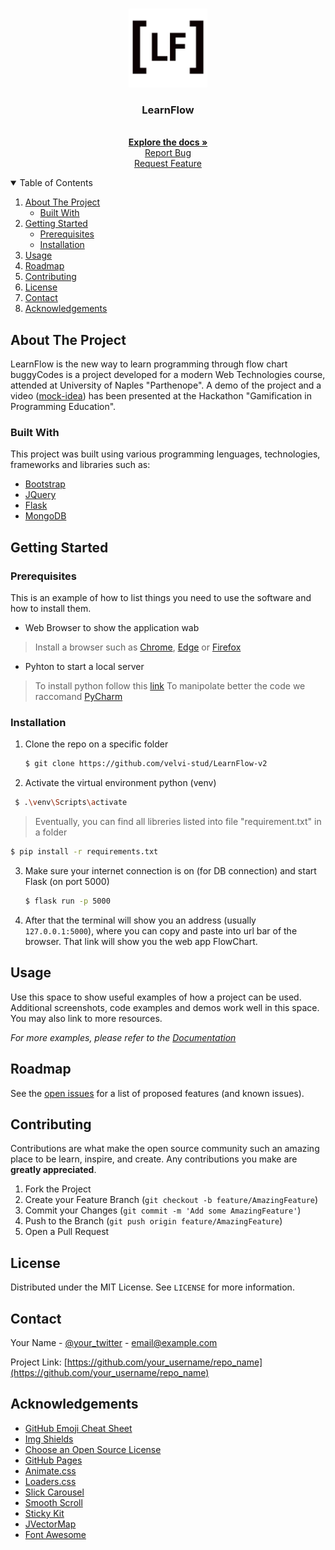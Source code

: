 
<!--  README LEARN FLOW  -->

<!-- PROJECT LOGO -->
<br />
<p align="center">
  <a href="https://github.com/velvi-stud/LearnFlow-v2">
    <img src="/static/img/icon-512.jpeg" alt="Logo" width="126" height="126">
  </a>

  <h3 align="center">LearnFlow</h3>

  <p align="center">
    <br />
    <a href="https://github.com/velvi-stud/LearnFlow-v2"><strong>Explore the docs »</strong></a>
    <br />
    <a href="https://github.com/velvi-stud/LearnFlow-v2/issues">Report Bug</a>
    <br />
    <a href="https://github.com/velvi-stud/LearnFlow-v2/issues">Request Feature</a>
  </p>
</p>



<!-- TABLE OF CONTENTS -->
<details open="open">
  <summary>Table of Contents</summary>
  <ol>
    <li>
      <a href="#about-the-project">About The Project</a>
      <ul>
        <li><a href="#built-with">Built With</a></li>
      </ul>
    </li>
    <li>
      <a href="#getting-started">Getting Started</a>
      <ul>
        <li><a href="#prerequisites">Prerequisites</a></li>
        <li><a href="#installation">Installation</a></li>
      </ul>
    </li>
    <li><a href="#usage">Usage</a></li>
    <li><a href="#roadmap">Roadmap</a></li>
    <li><a href="#contributing">Contributing</a></li>
    <li><a href="#license">License</a></li>
    <li><a href="#contact">Contact</a></li>
    <li><a href="#acknowledgements">Acknowledgements</a></li>
  </ol>
</details>



<!-- ABOUT THE PROJECT -->
## About The Project
LearnFlow is the new way to learn programming through flow chart 
buggyCodes is a project developed for a modern Web Technologies course, attended at University of Naples "Parthenope". 
  A demo of the project and a video ([mock-idea](https://www.youtube.com/watch?v=23itJesVfn0&t=4s)) has been presented at the Hackathon "Gamification in Programming Education".

  
### Built With
This project was built using various programming lenguages, technologies, frameworks and libraries such as:
- [Bootstrap](https://getbootstrap.com)
- [JQuery](https://jquery.com)
- [Flask](https://flask.palletsprojects.com)
- [MongoDB](https://www.mongodb.com/)



<!-- GETTING STARTED -->
## Getting Started

          

### Prerequisites

This is an example of how to list things you need to use the software and how to install them.

* Web Browser to show the application wab
> Install a browser such as [Chrome](https://www.google.com/intl/it_it/chrome/), [Edge](https://www.microsoft.com/it-it/edge) or [Firefox](https://www.mozilla.org/it/firefox/new/)

* Pyhton to start a local server
>  To install python follow this [link](https://www.python.org/downloads/)
> To manipolate better the code we raccomand [PyCharm](https://www.jetbrains.com/pycharm/) 

### Installation
1. Clone the repo on a specific folder
   ```sh
   $ git clone https://github.com/velvi-stud/LearnFlow-v2
   ```
2. Activate the virtual environment python (venv)
  ```sh
   $ .\venv\Scripts\activate
   ```
>Eventually, you can find all libreries listed into file "requirement.txt" in a folder
  ```sh
  $ pip install -r requirements.txt
  ```

3. Make sure your internet connection is on (for DB connection) and start Flask (on port 5000)
   ```sh
   $ flask run -p 5000
   ```
4. After that the terminal will show you an address (usually ``` 127.0.0.1:5000 ```), where you can copy and paste into url bar of the browser. That link will show you the web app FlowChart.



<!-- USAGE EXAMPLES -->
## Usage

Use this space to show useful examples of how a project can be used. Additional screenshots, code examples and demos work well in this space. You may also link to more resources.

_For more examples, please refer to the [Documentation](https://example.com)_



<!-- ROADMAP -->
## Roadmap

See the [open issues](https://github.com/othneildrew/Best-README-Template/issues) for a list of proposed features (and known issues).



<!-- CONTRIBUTING -->
## Contributing

Contributions are what make the open source community such an amazing place to be learn, inspire, and create. Any contributions you make are **greatly appreciated**.

1. Fork the Project
2. Create your Feature Branch (`git checkout -b feature/AmazingFeature`)
3. Commit your Changes (`git commit -m 'Add some AmazingFeature'`)
4. Push to the Branch (`git push origin feature/AmazingFeature`)
5. Open a Pull Request



<!-- LICENSE -->
## License

Distributed under the MIT License. See `LICENSE` for more information.



<!-- CONTACT -->
## Contact

Your Name - [@your_twitter](https://twitter.com/your_username) - email@example.com

Project Link: [https://github.com/your_username/repo_name](https://github.com/your_username/repo_name)



<!-- ACKNOWLEDGEMENTS -->
## Acknowledgements
* [GitHub Emoji Cheat Sheet](https://www.webpagefx.com/tools/emoji-cheat-sheet)
* [Img Shields](https://shields.io)
* [Choose an Open Source License](https://choosealicense.com)
* [GitHub Pages](https://pages.github.com)
* [Animate.css](https://daneden.github.io/animate.css)
* [Loaders.css](https://connoratherton.com/loaders)
* [Slick Carousel](https://kenwheeler.github.io/slick)
* [Smooth Scroll](https://github.com/cferdinandi/smooth-scroll)
* [Sticky Kit](http://leafo.net/sticky-kit)
* [JVectorMap](http://jvectormap.com)
* [Font Awesome](https://fontawesome.com)





<!-- MARKDOWN LINKS & IMAGES -->
<!-- https://www.markdownguide.org/basic-syntax/#reference-style-links -->
[contributors-shield]: https://img.shields.io/github/contributors/othneildrew/Best-README-Template.svg?style=for-the-badge
[contributors-url]: https://github.com/othneildrew/Best-README-Template/graphs/contributors
[forks-shield]: https://img.shields.io/github/forks/othneildrew/Best-README-Template.svg?style=for-the-badge
[forks-url]: https://github.com/othneildrew/Best-README-Template/network/members
[stars-shield]: https://img.shields.io/github/stars/othneildrew/Best-README-Template.svg?style=for-the-badge
[stars-url]: https://github.com/othneildrew/Best-README-Template/stargazers
[issues-shield]: https://img.shields.io/github/issues/othneildrew/Best-README-Template.svg?style=for-the-badge
[issues-url]: https://github.com/othneildrew/Best-README-Template/issues
[license-shield]: https://img.shields.io/github/license/othneildrew/Best-README-Template.svg?style=for-the-badge
[license-url]: https://github.com/othneildrew/Best-README-Template/blob/master/LICENSE.txt
[linkedin-shield]: https://img.shields.io/badge/-LinkedIn-black.svg?style=for-the-badge&logo=linkedin&colorB=555
[linkedin-url]: https://linkedin.com/in/othneildrew
[product-screenshot]: images/screenshot.png

